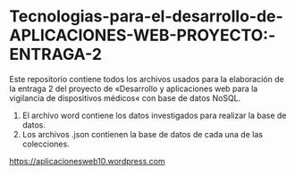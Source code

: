 # Tecnologias-para-el-desarrollo-de-APLICACIONES-WEB-PROYECTO:-ENTRAGA-2

Este repositorio contiene todos los archivos usados para la elaboración de la entraga 2 del proyecto de «Desarrollo y aplicaciones web para la vigilancia de dispositivos médicos« con base de datos NoSQL.

1. El archivo word contiene los datos investigados para realizar la base de datos. 
2. Los archivos .json contienen la base de datos de cada una de las colecciones.


https://aplicacionesweb10.wordpress.com
